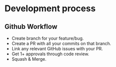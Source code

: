 # Development process

## Github Workflow

- Create branch for your feature/bug.
- Create a PR with all your commits on that branch.
- Link any relevant GitHub issues with your PR.
- Get 1+ approvals through code review.
- Squash & Merge.
